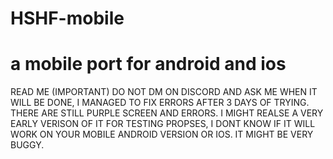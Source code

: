 # HSHF-mobile
# a mobile port for android and ios
READ ME (IMPORTANT)
DO NOT DM ON DISCORD AND ASK ME WHEN IT WILL BE DONE, I MANAGED TO FIX ERRORS AFTER 3 DAYS OF TRYING. THERE ARE STILL PURPLE SCREEN AND ERRORS. I MIGHT REALSE A VERY EARLY VERISON OF IT FOR TESTING PROPSES, I DONT KNOW IF IT WILL WORK ON YOUR MOBILE ANDROID VERSION OR IOS. IT MIGHT BE VERY BUGGY.
